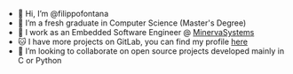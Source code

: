 - 👋 Hi, I’m @filippofontana
- 🌱 I’m a fresh graduate in Computer Science (Master's Degree)
- 🦉 I work as an Embedded Software Engineer @ [MinervaSystems](http://minervasys.tech/)
- 🐱 I have more projects on GitLab, you can find my profile [here](https://gitlab.com/flepa)
- 👀 I’m looking to collaborate on open source projects developed mainly in C or Python

<!---
filippofontana/filippofontana is a ✨ special ✨ repository because its `README.md` (this file) appears on your GitHub profile.
You can click the Preview link to take a look at your changes.
--->
